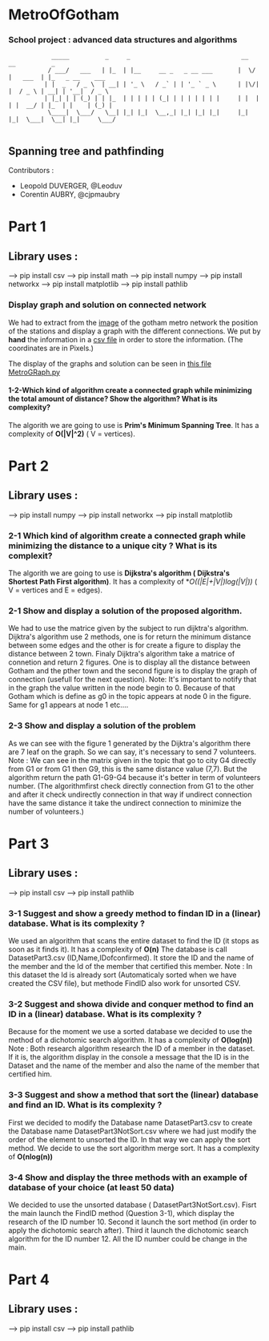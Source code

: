 # MetroOfGotham
### School project : advanced data structures and algorithms

```
            _____          _     _                               __  __          _
           / ___/   ___   | |_  | |__     __ _   _ __ ___       |  \/  |   ___  | |_   _ __    ___  
          | |  _   / _ \  | __| | '_ \   / _` | | '_ ` _ \      | |\/| |  / _ \ | __| | '__|  / _ \ 
          | |_| | | (_) | | |_  | | | | | (_| | | | | | | |     | |  | | |  __/ | |_  | |    | (_) |
           \____|  \___/   \__| |_| |_|  \__,_| |_| |_| |_|     |_|  |_|  \___|  \__| |_|     \___/ 
  
```
## Spanning tree and pathfinding

Contributors :
- Leopold DUVERGER, @Leoduv
- Corentin AUBRY, @cjpmaubry

# Part 1 
## Library uses :
--> pip install csv
--> pip install math
--> pip install numpy
--> pip install networkx
--> pip install matplotlib
--> pip install pathlib


### Display graph and solution on connected network
We had to extract from the [image](map_gotham_metro.jpg) of the gotham metro network the position of the stations and display a graph with the different connections.
We put by **hand** the information in a [csv file](Station.csv) in order to store the information.
(The coordinates are in Pixels.)

The display of the graphs and solution can be seen in [this file MetroGRaph.py](MetroGraph.py)

#### 1-2-Which kind of algorithm create a connected graph while minimizing the total amount of distance? Show the algorithm? What is its complexity?
The algorith we are going to use is **Prim's Minimum Spanning Tree**.
It has a complexity of **O(|V|^2)** ( V = vertices).


# Part 2 

## Library uses :
--> pip install numpy
--> pip install networkx
--> pip install matplotlib


### 2-1 Which kind of algorithm create a connected graph while minimizing the distance to a unique city ? What is its complexit?
The algorith we are going to use is **Dijkstra's algorithm ( Dijkstra's Shortest Path First algorithm)**.
It has a complexity of **O((|E|+|V|)*log(|V|))** ( V = vertices and E = edges).

### 2-1 Show and display a solution of the proposed algorithm.
We had to use the matrice given by the subject to run dijktra's algorithm. Dijktra's algorithm use 2 methods, one is for return the minimum distance between some edges and the other is for create a figure to display the distance between 2 town.
Finaly Dijktra's algorithm take a matrice of connetion and return 2 figures. One is to display all the distance between Gotham and the pther town and the second figure is to display the graph of connection (usefull for the next question).
Note: It's important to notify that in the graph the value written in the node begin to 0. Because of that Gotham which is define as g0 in the topic appears at node 0 in the figure. Same for g1 appears at node 1 etc....

### 2-3 Show and display a solution of the problem
As we can see with the figure 1 generated by the Dijktra's algorithm there are 7 leaf on the graph. So we can say, it's necessary to send 7 volunteers. 
Note : We can see in the matrix given in the topic that go to city G4 directly from G1 or from G1 then G9, this is the same distance value (7,7). But the algorithm return the path G1-G9-G4 because it's better in term of volunteers number.
(The algorithmfirst check directly connection from G1 to the other and after it check undirectly connection in that way if undirect connection have the same distance it take the undirect connection to minimize the number of volunteers.)

# Part 3
## Library uses :
--> pip install csv
--> pip install pathlib

### 3-1 Suggest and show a greedy method to findan ID in a (linear) database. What is its complexity ?
We used an algorithm that scans the entire dataset to find the ID (it stops as soon as it finds it).
It has a complexity of **O(n)**
The database is call DatasetPart3.csv (ID,Name,IDofconfirmed). It store the ID and the name of the member and the Id of the member that certified this member.
Note : In this dataset the Id is already sort (Automaticaly sorted when we have created the CSV file), but methode FindID also work for unsorted CSV.

### 3-2 Suggest and showa divide and conquer method to find an ID in a (linear) database. What is its complexity ?
Because for the moment we use a sorted database we decided to use the method of a dichotomic search algorithm.
It has a complexity of **O(log(n))**
Note : Both research algorithm research the ID of a member in the dataset. If it is, the algorithm display in the console a message that the ID is in the Dataset and the name of the member and also the name of the member that certified him.

### 3-3 Suggest and show a method that sort the (linear) database and find an ID. What is its complexity ?
First we decided to modify the Database name DatasetPart3.csv to create the Database name DatasetPart3NotSort.csv where we had just modify the order of the element to unsorted the ID. In that way we can apply the sort method.
We decide to use the sort algorithm merge sort. 
It has a complexity of **O(nlog(n))**

### 3-4 Show and display the three methods with an example of database of your choice (at least 50 data)
We decided to use the unsorted database ( DatasetPart3NotSort.csv).
Fisrt the main launch the FindID method (Question 3-1), which display the research of the ID number 10.
Second it launch the sort method (in order to apply the dichotomic search after).
Third it launch the dichotomic search algorithm for the ID number 12.
All the ID number could be change in the main. 

# Part 4
## Library uses :
--> pip install csv
--> pip install pathlib